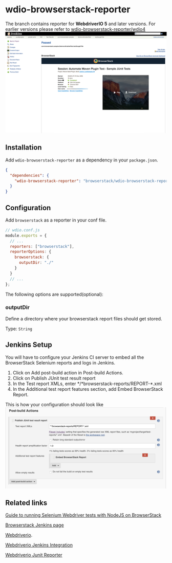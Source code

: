 # wdio-browserstack-reporter

The branch contains reporter for **WebdriverIO 5** and later versions. For earlier versions please refer to [wdio-browserstack-reporter/wdio4](https://github.com/browserstack/wdio-browserstack-reporter/tree/wdio4)
![Browserstack reports on Jenkins](screenshots/jenkins_report.png)

## Installation

Add `wdio-browserstack-reporter` as a dependency in your `package.json`.

```json
{
  "dependencies": {
    "wdio-browserstack-reporter": "browserstack/wdio-browserstack-reporter#wdio5"
  }
}
```

## Configuration

Add `browserstack` as a reporter in your conf file.

```js
// wdio.conf.js
module.exports = {
  // ...
  reporters: ["browserstack"],
  reporterOptions: {
    browserstack: {
      outputDir: "./"
    }
  }
  // ...
};
```

The following options are supported(optional):

### outputDir

Define a directory where your browserstack report files should get stored.

Type: `String`<br>

## Jenkins Setup

You will have to configure your Jenkins CI server to embed all the BrowserStack Selenium reports and logs in Jenkins.

1. Click on Add post-build action in Post-build Actions.
2. Click on Publish JUnit test result report
3. In the Test report XMLs, enter */*browserstack-reports/REPORT-\*.xml
4. In the Additional test report features section, add Embed BrowserStack Report.

This is how your configuration should look like
![Jenkins Setup](screenshots/jenkins_setup.png)

## Related links

[Guide to running Selenium Webdriver tests with NodeJS on BrowserStack](https://www.browserstack.com/automate/node)

[Browserstack Jenkins page](https://www.browserstack.com/automate/jenkins)

[Webdriverio](http://webdriver.io).

[Webdriverio Jenkins Integration](http://webdriver.io/guide/testrunner/jenkins.html)

[Webdriverio Junit Reporter](https://github.com/webdriverio-boneyard/wdio-junit-reporter)
